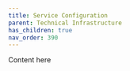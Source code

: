 ```yaml
---
title: Service Configuration
parent: Technical Infrastructure
has_children: true
nav_order: 390
---
```


Content here

